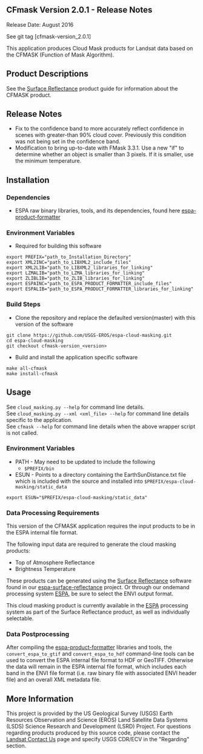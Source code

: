 ## CFmask Version 2.0.1 - Release Notes

Release Date: August 2016

See git tag [cfmask-version_2.0.1]

This application produces Cloud Mask products for Landsat data based on the
CFMASK (Function of Mask Algorithm).

## Product Descriptions
See the [Surface Reflectance](http://landsat.usgs.gov/CDR_LSR.php) product guide for information about the CFMASK product.

## Release Notes
- Fix to the confidence band to more accurately reflect confidence in scenes with greater-than 90% cloud cover.  Previously this condition was not being set in the confidence band.
- Modification to bring up-to-date with FMask 3.3.1.  Use a new "if" to determine whether an object is smaller than 3 pixels.  If it is smaller, use the minimum temperature.

## Installation

### Dependencies
- ESPA raw binary libraries, tools, and its dependencies, found here [espa-product-formatter](https://github.com/USGS-EROS/espa-product-formatter)

### Environment Variables
- Required for building this software
```
export PREFIX="path_to_Installation_Directory"
export XML2INC="path_to_LIBXML2_include_files"
export XML2LIB="path_to_LIBXML2_libraries_for_linking"
export LZMALIB="path_to_LZMA_libraries_for_linking"
export ZLIBLIB="path_to_ZLIB_libraries_for_linking"
export ESPAINC="path_to_ESPA_PRODUCT_FORMATTER_include_files"
export ESPALIB="path_to_ESPA_PRODUCT_FORMATTER_libraries_for_linking"

```

### Build Steps
- Clone the repository and replace the defaulted version(master) with this
  version of the software
```
git clone https://github.com/USGS-EROS/espa-cloud-masking.git
cd espa-cloud-masking
git checkout cfmask-version_<version>
```
- Build and install the application specific software
```
make all-cfmask
make install-cfmask
```

## Usage
See `cloud_masking.py --help` for command line details.<br>
See `cloud_masking.py --xml <xml_file> --help` for command line details specific to the application.<br>
See `cfmask --help` for command line details when the above wrapper script is not called.

### Environment Variables
- PATH - May need to be updated to include the following
  - `$PREFIX/bin`
- ESUN - Points to a directory containing the EarthSunDistance.txt file which is included with the source and installed into `$PREFIX/espa-cloud-masking/static_data`
```
export ESUN="$PREFIX/espa-cloud-masking/static_data"
```

### Data Processing Requirements
This version of the CFMASK application requires the input products to be in the ESPA internal file format.

The following input data are required to generate the cloud masking products:
- Top of Atmosphere Reflectance
- Brightness Temperature

These products can be generated using the [Surface Reflectance](https://github.com/USGS-EROS/espa-surface-reflectance) software found in our [espa-surface-reflectance](https://github.com/USGS-EROS/espa-surface-reflectance) project.  Or through our ondemand processing system [ESPA](https://espa.cr.usgs.gov), be sure to select the ENVI output format.

This cloud masking product is currently available in the [ESPA](https://espa.cr.usgs.gov) processing system as part of the Surface Reflectance product, as well as individually selectable.

### Data Postprocessing
After compiling the [espa-product-formatter](https://github.com/USGS-EROS/espa-product-formatter) libraries and tools, the `convert_espa_to_gtif` and `convert_espa_to_hdf` command-line tools can be used to convert the ESPA internal file format to HDF or GeoTIFF.  Otherwise the data will remain in the ESPA internal file format, which includes each band in the ENVI file format (i.e. raw binary file with associated ENVI header file) and an overall XML metadata file.

## More Information
This project is provided by the US Geological Survey (USGS) Earth Resources
Observation and Science (EROS) Land Satellite Data Systems (LSDS) Science
Research and Development (LSRD) Project. For questions regarding products
produced by this source code, please contact the
[Landsat Contact Us](https://landsat.usgs.gov/contactus.php) page and
specify USGS CDR/ECV in the "Regarding" section.
